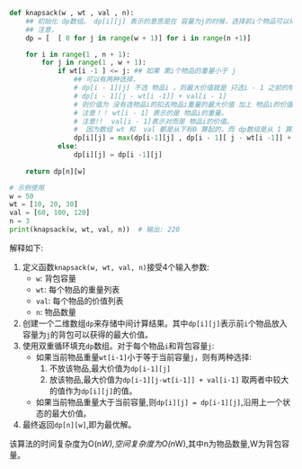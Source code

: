 
``` python
def knapsack(w , wt , val , n):
    ## 初始化 dp数组。 dp[i][j] 表示的意思是在 容量为j的时候，选择前i个物品可以得到的最大价值
    ## 注意，
    dp = [  [ 0 for j in range(w + 1)] for i in range(n +1)]

    for i in range(1 , n + 1):
        for j in range(1 , w + 1):
            if wt[i -1 ] <= j: ## 如果 第i个物品的重量小于 j
                ## 可以有两种选择， 
                # dp[i - 1][j] 不选 物品i ，则最大价值就是 只选i - 1 之前的物品的最大价值。
                # dp[i - 1][j - wt[i -1]] + val[i - 1]
                # 则价值为 没有选物品i的扣去物品i重量的最大价值 加上 物品i的价值。
                # 注意！！ wt[i - 1] 表示的是 物品i的重量。
                # 注意!!  val[i - 1]表示对而是 物品i的价值。
                #  因为数组 wt 和  val 都是从下标0 算起的，而 dp数组是从 1 算起的 ， 所以这地方的理解尤为关键。
                dp[i][j] = max(dp[i-1][j] , dp[i - 1][ j - wt[i -1]] + val[i - 1])
            else:
                dp[i][j] = dp[i -1][j]
    
    return dp[n][w]

# 示例使用
w = 50
wt = [10, 20, 30]
val = [60, 100, 120]
n = 3
print(knapsack(w, wt, val, n))  # 输出: 220
```

解释如下:

1. 定义函数`knapsack(w, wt, val, n)`接受4个输入参数:
   - `w`: 背包容量
   - `wt`: 每个物品的重量列表
   - `val`: 每个物品的价值列表
   - `n`: 物品数量
2. 创建一个二维数组`dp`来存储中间计算结果。其中`dp[i][j]`表示前`i`个物品放入容量为`j`的背包可以获得的最大价值。
3. 使用双重循环填充`dp`数组。对于每个物品`i`和背包容量`j`:
   - 如果当前物品重量`wt[i-1]`小于等于当前容量`j`，则有两种选择:
     1. 不放该物品,最大价值为`dp[i-1][j]`
     2. 放该物品,最大价值为`dp[i-1][j-wt[i-1]] + val[i-1]`
     取两者中较大的值作为`dp[i][j]`的值。
   - 如果当前物品重量大于当前容量,则`dp[i][j] = dp[i-1][j]`,沿用上一个状态的最大价值。
4. 最终返回`dp[n][w]`,即为最优解。

该算法的时间复杂度为O(n*W),空间复杂度为O(n*W),其中n为物品数量,W为背包容量。